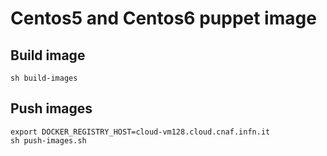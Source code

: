 Centos5 and Centos6 puppet image
================================

## Build image

    sh build-images

## Push images

    export DOCKER_REGISTRY_HOST=cloud-vm128.cloud.cnaf.infn.it
    sh push-images.sh
